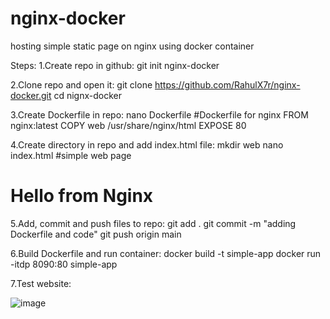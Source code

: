 # nginx-docker

hosting simple static page on nginx using docker container

Steps:
1.Create repo in github:
  git init nginx-docker

2.Clone repo and open it:
  git clone https://github.com/RahulX7r/nginx-docker.git
  cd nignx-docker

3.Create Dockerfile in repo:
  nano Dockerfile
  #Dockerfile for nginx
    FROM nginx:latest
    COPY web /usr/share/nginx/html
    EXPOSE 80

4.Create directory in repo and add index.html file:
  mkdir web
  nano index.html
  #simple web page
  <html>
    <h1> Hello from Nginx </h1>
  </html

5.Add, commit and push files to repo:
  git add .
  git commit -m "adding Dockerfile and code"
  git push origin main

6.Build Dockerfile and run container:
  docker build -t simple-app 
  docker run -itdp 8090:80 simple-app 

7.Test website:

  ![image](https://github.com/user-attachments/assets/9d2000cd-7bc9-41a9-8738-06643d5e5a93)

  
  
